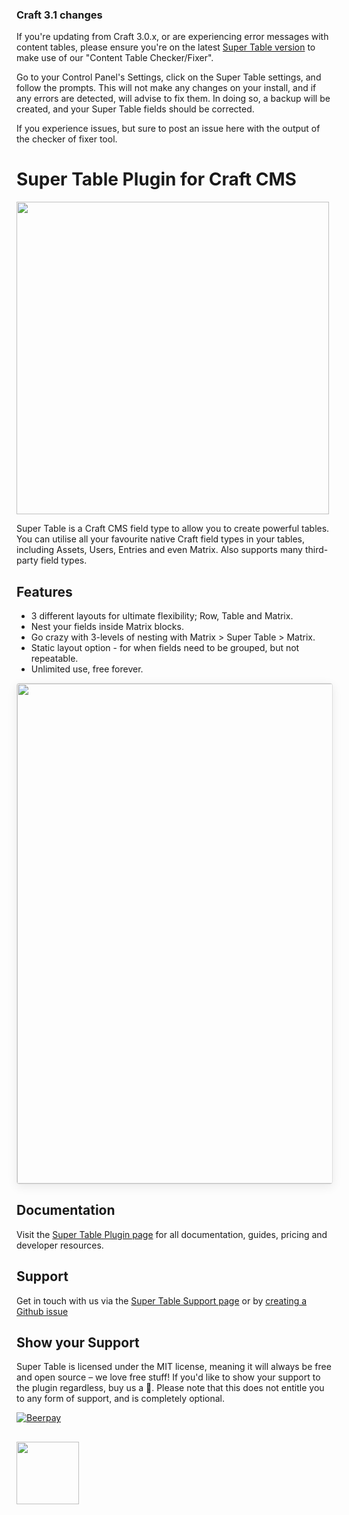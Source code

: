 ### Craft 3.1 changes
If you're updating from Craft 3.0.x, or are experiencing error messages with content tables, please ensure you're on the latest [Super Table version](https://github.com/verbb/super-table/releases) to make use of our "Content Table Checker/Fixer".

Go to your Control Panel's Settings, click on the Super Table settings, and follow the prompts. This will not make any changes on your install, and if any errors are detected, will advise to fix them. In doing so, a backup will be created, and your Super Table fields should be corrected.

If you experience issues, but sure to post an issue here with the output of the checker of fixer tool.

# Super Table Plugin for Craft CMS

<img width="500" src="https://verbb.io/uploads/plugins/super-table/super-table-social-card.png?v=1">

Super Table is a Craft CMS field type to allow you to create powerful tables. You can utilise all your favourite native Craft field types in your tables, including Assets, Users, Entries and even Matrix. Also supports many third-party field types.

## Features

- 3 different layouts for ultimate flexibility; Row, Table and Matrix.
- Nest your fields inside Matrix blocks.
- Go crazy with 3-levels of nesting with Matrix > Super Table > Matrix.
- Static layout option - for when fields need to be grouped, but not repeatable.
- Unlimited use, free forever.

<img width="800" src="https://raw.githubusercontent.com/verbb/super-table/craft-3/docs/screenshots/rowLayout.png" style="box-shadow: 0 4px 16px rgba(0,0,0,0.08); border-radius: 4px; border: 1px solid rgba(0,0,0,0.12);">

## Documentation

Visit the [Super Table Plugin page](https://verbb.io/craft-plugins/super-table) for all documentation, guides, pricing and developer resources.

## Support

Get in touch with us via the [Super Table Support page](https://verbb.io/craft-plugins/super-table/support) or by [creating a Github issue](https://github.com/verbb/super-table/issues)

## Show your Support

Super Table is licensed under the MIT license, meaning it will always be free and open source – we love free stuff! If you'd like to show your support to the plugin regardless, buy us a :beers:. Please note that this does not entitle you to any form of support, and is completely optional.

[![Beerpay](https://beerpay.io/verbb/super-table/badge.svg?style=beer-square)](https://beerpay.io/verbb/super-table)

<h2></h2>

<a href="https://verbb.io" target="_blank">
  <img width="100" src="https://verbb.io/assets/img/verbb-pill.svg">
</a>
